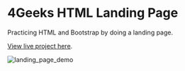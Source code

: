 # 4Geeks HTML Landing Page
Practicing HTML and Bootstrap by doing a landing page. 

 [View live project here]([https://duckduckgo.com](https://4geeks-html-landing-page.vercel.app/)).

![landing_page_demo](https://github.com/gdwhittaker94/4Geeks_html_landing_page/assets/105855731/386868dc-ae70-48d2-a1d6-d7361712007b)

